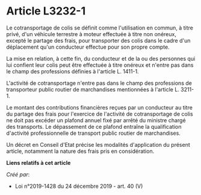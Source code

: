 # Article L3232-1

Le cotransportage de colis se définit comme l'utilisation en commun, à titre privé, d'un véhicule terrestre à moteur
effectuée à titre non onéreux, excepté le partage des frais, pour transporter des colis dans le cadre d'un déplacement qu'un
conducteur effectue pour son propre compte.

La mise en relation, à cette fin, du conducteur et de la ou des personnes qui lui confient leur colis peut être effectuée à
titre onéreux et n'entre pas dans le champ des professions définies à l'article L. 1411-1.

L'activité de cotransportage n'entre pas dans le champ des professions de transporteur public routier de marchandises
mentionnées à l'article L. 3211-1.

Le montant des contributions financières reçues par un conducteur au titre du partage des frais pour l'exercice de l'activité
de cotransportage de colis ne doit pas excéder un plafond annuel fixé par arrêté du ministre chargé des transports. Le
dépassement de ce plafond entraîne la qualification d'activité professionnelle de transport public routier de marchandises.

Un décret en Conseil d'Etat précise les modalités d'application du présent article, notamment la nature des frais pris en
considération.

**Liens relatifs à cet article**

_Créé par_:

  - Loi n°2019-1428 du 24 décembre 2019 - art. 40 (V)
